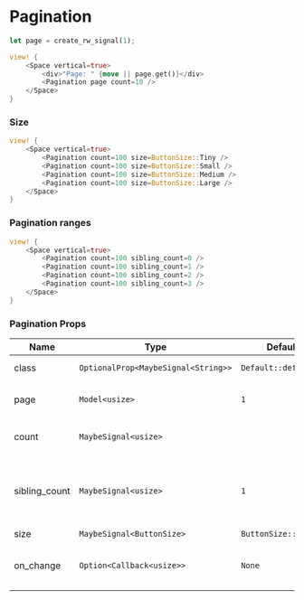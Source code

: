 # Pagination

```rust demo
let page = create_rw_signal(1);

view! {
    <Space vertical=true>
        <div>"Page: " {move || page.get()}</div>
        <Pagination page count=10 />
    </Space>
}
```

### Size

```rust demo
view! {
    <Space vertical=true>
        <Pagination count=100 size=ButtonSize::Tiny />
        <Pagination count=100 size=ButtonSize::Small />
        <Pagination count=100 size=ButtonSize::Medium />
        <Pagination count=100 size=ButtonSize::Large />
    </Space>
}
```

### Pagination ranges

```rust demo
view! {
    <Space vertical=true>
        <Pagination count=100 sibling_count=0 />
        <Pagination count=100 sibling_count=1 />
        <Pagination count=100 sibling_count=2 />
        <Pagination count=100 sibling_count=3 />
    </Space>
}
```

### Pagination Props

| Name | Type | Default | Description |
| --- | --- | --- | --- |
| class | `OptionalProp<MaybeSignal<String>>` | `Default::default()` | Additional classes. |
| page | `Model<usize>` | `1` | The current page starts from 1. |
| count | `MaybeSignal<usize>` |  | The total numbers of pages. |
| sibling_count | `MaybeSignal<usize>` | `1` | Number of visible pages after and before the current page. |
| size | `MaybeSignal<ButtonSize>` | `ButtonSize::Medium` | Button size. |
| on_change | `Option<Callback<usize>>` | `None` | Callback fired when the page is changed. |
